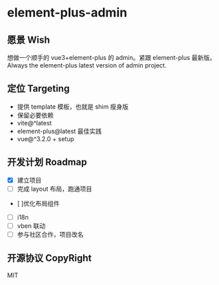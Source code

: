 # element-plus-admin

## 愿景 Wish

想做一个顺手的 vue3+element-plus 的 admin。紧跟 element-plus 最新版。
Always the element-plus latest version of admin project.

## 定位 Targeting

- 提供 template 模板，也就是 shim 瘦身版
- 保留必要依赖
- vite@^latest
- element-plus@latest 最佳实践
- vue@^3.2.0 + setup

## 开发计划 Roadmap

- [x] 建立项目
- [ ] 完成 layout 布局，跑通项目
- [ ]优化布局组件
- [ ] i18n
- [ ] vben 联动
- [ ] 参与社区合作，项目改名

## 开源协议 CopyRight

MIT
